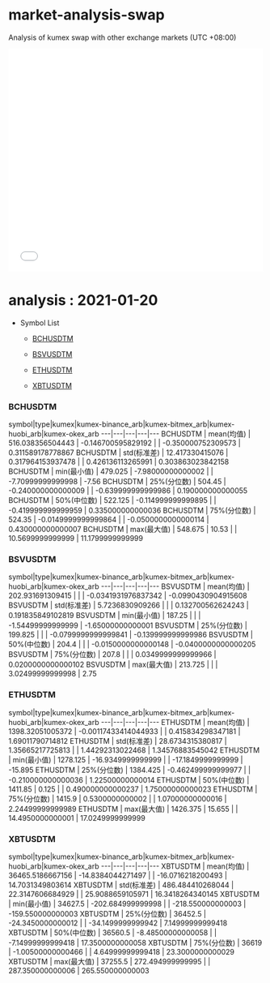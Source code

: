 # market-analysis-swap
Analysis of kumex swap with other exchange markets (UTC +08:00)

<iframe width="100%" height="440" src="./data.html" frameborder="no" border="0" scrolling="no"></iframe>

# analysis : 2021-01-20
* Symbol List

  * [BCHUSDTM](#bchusdtm)

  * [BSVUSDTM](#bsvusdtm)

  * [ETHUSDTM](#ethusdtm)

  * [XBTUSDTM](#xbtusdtm)


### BCHUSDTM

symbol|type|kumex|kumex-binance_arb|kumex-bitmex_arb|kumex-huobi_arb|kumex-okex_arb
---|---|---|---|---
BCHUSDTM | mean(均值) | 516.038356504443 | -0.146700595829192 |  | -0.350000752309573 | 0.311589178778867
BCHUSDTM | std(标准差) | 12.417330415076 | 0.317964153937478 |  | 0.426136113265991 | 0.303863023842158
BCHUSDTM | min(最小值) | 479.025 | -7.98000000000002 |  | -7.70999999999998 | -7.56
BCHUSDTM | 25%(分位数) | 504.45 | -0.240000000000009 |  | -0.639999999999986 | 0.190000000000055
BCHUSDTM | 50%(中位数) | 522.125 | -0.114999999999895 |  | -0.419999999999959 | 0.335000000000036
BCHUSDTM | 75%(分位数) | 524.35 | -0.0149999999999864 |  | -0.0500000000000114 | 0.430000000000007
BCHUSDTM | max(最大值) | 548.675 | 10.53 |  | 10.5699999999999 | 11.1799999999999


### BSVUSDTM

symbol|type|kumex|kumex-binance_arb|kumex-bitmex_arb|kumex-huobi_arb|kumex-okex_arb
---|---|---|---|---
BSVUSDTM | mean(均值) | 202.931691309415 |  |  | -0.0341931976837342 | -0.0990430904915608
BSVUSDTM | std(标准差) | 5.7236830909266 |  |  | 0.132700562624243 | 0.191835849102819
BSVUSDTM | min(最小值) | 187.25 |  |  | -1.54499999999999 | -1.65000000000001
BSVUSDTM | 25%(分位数) | 199.825 |  |  | -0.0799999999999841 | -0.139999999999986
BSVUSDTM | 50%(中位数) | 204.4 |  |  | -0.0150000000000148 | -0.0400000000000205
BSVUSDTM | 75%(分位数) | 207.8 |  |  | 0.0349999999999966 | 0.0200000000000102
BSVUSDTM | max(最大值) | 213.725 |  |  | 3.02499999999998 | 2.75


### ETHUSDTM

symbol|type|kumex|kumex-binance_arb|kumex-bitmex_arb|kumex-huobi_arb|kumex-okex_arb
---|---|---|---|---
ETHUSDTM | mean(均值) | 1398.32051005372 | -0.00117433414044933 |  | 0.415834298347181 | 1.69011790714812
ETHUSDTM | std(标准差) | 28.6734315380817 | 1.35665217725813 |  | 1.44292313022468 | 1.34576883545042
ETHUSDTM | min(最小值) | 1278.125 | -16.9349999999999 |  | -17.1849999999999 | -15.895
ETHUSDTM | 25%(分位数) | 1384.425 | -0.462499999999977 |  | -0.210000000000036 | 1.22500000000014
ETHUSDTM | 50%(中位数) | 1411.85 | 0.125 |  | 0.490000000000237 | 1.75000000000023
ETHUSDTM | 75%(分位数) | 1415.9 | 0.5300000000002 |  | 1.07000000000016 | 2.24499999999989
ETHUSDTM | max(最大值) | 1426.375 | 15.655 |  | 14.4950000000001 | 17.0249999999999


### XBTUSDTM

symbol|type|kumex|kumex-binance_arb|kumex-bitmex_arb|kumex-huobi_arb|kumex-okex_arb
---|---|---|---|---
XBTUSDTM | mean(均值) | 36465.5186667156 | -14.8384044271497 |  | -16.0716218200493 | 14.7031349803614
XBTUSDTM | std(标准差) | 486.484410268044 | 22.3147606684929 |  | 25.9088659105971 | 16.3418264340145
XBTUSDTM | min(最小值) | 34627.5 | -202.684999999998 |  | -218.550000000003 | -159.550000000003
XBTUSDTM | 25%(分位数) | 36452.5 | -24.3450000000012 |  | -34.1499999999942 | 7.14999999999418
XBTUSDTM | 50%(中位数) | 36560.5 | -8.48500000000058 |  | -7.14999999999418 | 17.3500000000058
XBTUSDTM | 75%(分位数) | 36619 | -1.00500000000466 |  | 4.64999999999418 | 23.3000000000029
XBTUSDTM | max(最大值) | 37255.5 | 272.494999999995 |  | 287.350000000006 | 265.550000000003

